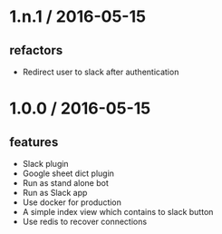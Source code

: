 
1.n.1 / 2016-05-15
==================

refactors
---------

  * Redirect user to slack after authentication

1.0.0 / 2016-05-15
==================

features
---------
  - Slack plugin
  - Google sheet dict plugin
  - Run as stand alone bot
  - Run as Slack app
  - Use docker for production
  - A simple index view which contains to slack button
  - Use redis to recover connections
